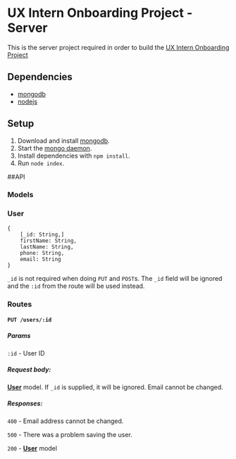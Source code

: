 # UX Intern Onboarding Project - Server
This is the server project required in order to build the [UX Intern Onboarding Project](ux_intern_onboarding_project.md)

## Dependencies
* [mongodb](https://www.mongodb.org/downloads)
* [nodejs](http://nodejs.org/download/)

## Setup
1. Download and install [mongodb](https://www.mongodb.org/downloads).
1. Start the [mongo daemon](http://docs.mongodb.org/manual/tutorial/manage-mongodb-processes/).
1. Install dependencies with `npm install`.
1. Run `node index`.


##API

### Models

### <a name="userModel"></a>User
	{
		[_id: String,]
		firstName: String,
		lastName: String,
		phone: String,
		email: String
	}
`_id` is not required when doing `PUT` and `POST`s.  The `_id` field will be ignored and the `:id` from the route will be used instead.

### Routes

#### `PUT /users/:id`

##### Params	
`:id` - User ID

##### Request body:	
[**User**](#userModel) model. If `_id` is supplied, it will be ignored.  Email cannot be changed.

##### Responses:
`400` - Email address cannot be changed.

`500` - There was a problem saving the user.

`200` - [**User**](#userModel) model